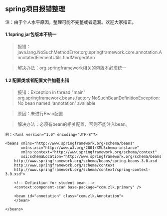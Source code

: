 ##   spring项目报错整理

注：由于个人水平原因，整理可能不完整或者遗漏。欢迎大家指正。

#### 1.1spring jar包版本不统一

>报错：java.lang.NoSuchMethodError:org.springframework.core.annotation.AnnotatedElementUtils.findMergedAnn

>解决办法：org.springframework相关的包版本必须统一


#### 1.2 配置类或者配置文件加载出错

>报错：Exception in thread "main" org.springframework.beans.factory.NoSuchBeanDefinitionException: No bean named 'annotation' available

>原因：未进行Bean配置

>解决办法：必须有bean的相关配置，否则不能注入bean。

	例：<?xml version="1.0" encoding="UTF-8"?>
	
	<beans xmlns="http://www.springframework.org/schema/beans"
	       xmlns:xsi="http://www.w3.org/2001/XMLSchema-instance"
	       xmlns:context="http://www.springframework.org/schema/context"
	       xsi:schemaLocation="http://www.springframework.org/schema/beans
	    http://www.springframework.org/schema/beans/spring-beans-3.0.xsd
	    http://www.springframework.org/schema/context
	    http://www.springframework.org/schema/context/spring-context-3.0.xsd">
	
	    <!-- Definition for student bean -->
	    <context:component-scan base-package="com.zlk.primary" />
	    
	    <bean id="annotation" class="com.zlk.Annotation">
	    </bean>
	
	</beans>